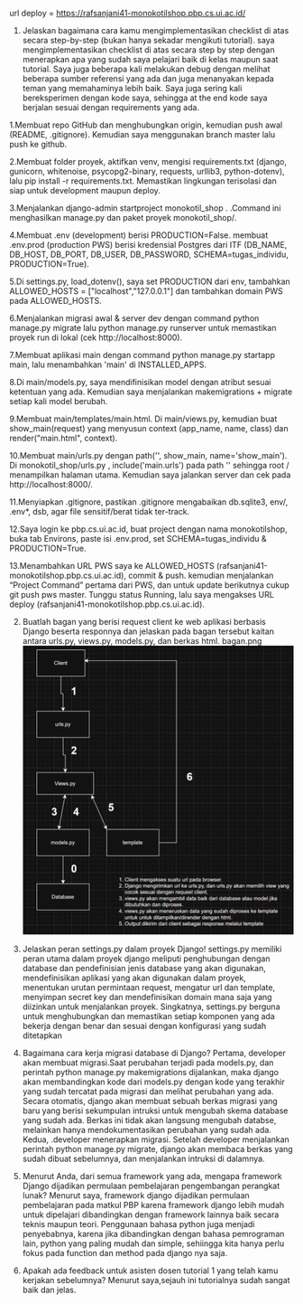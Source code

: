 url deploy = https://rafsanjani41-monokotilshop.pbp.cs.ui.ac.id/

1. Jelaskan bagaimana cara kamu mengimplementasikan checklist di atas secara step-by-step (bukan hanya sekadar mengikuti tutorial).
saya mengimplementasikan checklist di atas secara step by step dengan menerapkan apa yang sudah saya pelajari baik di kelas maupun saat tutorial. Saya juga beberapa kali melakukan debug dengan melihat beberapa sumber referensi yang ada dan juga menanyakan kepada teman yang memahaminya lebih baik. Saya juga sering kali bereksperimen dengan kode saya, sehingga at the end kode saya berjalan sesuai dengan requirements yang ada.

1.Membuat repo GitHub dan menghubungkan origin, kemudian push awal (README, .gitignore). Kemudian saya menggunakan branch master lalu push ke github.


2.Membuat folder proyek, aktifkan venv, mengisi requirements.txt (django, gunicorn, whitenoise, psycopg2-binary, requests, urllib3, python-dotenv), lalu pip install -r requirements.txt. Memastikan lingkungan terisolasi dan siap untuk development maupun deploy. 

3.Menjalankan django-admin startproject monokotil_shop . .Command ini menghasilkan manage.py dan paket proyek monokotil_shop/. 

4.Membuat .env (development) berisi PRODUCTION=False. membuat .env.prod (production PWS) berisi kredensial Postgres dari ITF (DB_NAME, DB_HOST, DB_PORT, DB_USER, DB_PASSWORD, SCHEMA=tugas_individu, PRODUCTION=True).

5.Di settings.py, load_dotenv(), saya set PRODUCTION dari env, tambahkan ALLOWED_HOSTS = ["localhost","127.0.0.1"] dan tambahkan domain PWS pada ALLOWED_HOSTS. 

6.Menjalankan migrasi awal & server dev dengan command python manage.py migrate lalu python manage.py runserver untuk memastikan proyek run di lokal (cek http://localhost:8000). 

7.Membuat aplikasi main dengan command python manage.py startapp main, lalu menambahkan 'main' di INSTALLED_APPS. 

8.Di main/models.py, saya mendifinisikan model dengan atribut sesuai ketentuan yang ada. Kemudian saya menjalankan makemigrations + migrate setiap kali model berubah. 

9.Membuat main/templates/main.html. Di main/views.py, kemudian buat show_main(request) yang menyusun context (app_name, name, class) dan render("main.html", context).


10.Membuat main/urls.py dengan path('', show_main, name='show_main'). Di monokotil_shop/urls.py , include('main.urls') pada path '' sehingga root / menampilkan halaman utama. Kemudian saya jalankan server dan cek pada http://localhost:8000/. 

11.Menyiapkan .gitignore, pastikan .gitignore mengabaikan db.sqlite3, env/, .env*, dsb, agar file sensitif/berat tidak ter-track.  

12.Saya login ke pbp.cs.ui.ac.id, buat project dengan nama monokotilshop, buka tab Environs, paste isi .env.prod, set SCHEMA=tugas_individu & PRODUCTION=True.

13.Menambahkan URL PWS saya ke ALLOWED_HOSTS (rafsanjani41-monokotilshop.pbp.cs.ui.ac.id), commit & push.
kemudian menjalankan “Project Command” pertama dari PWS, dan untuk update berikutnya cukup git push pws master. Tunggu status Running, lalu saya mengakses URL deploy (rafsanjani41-monokotilshop.pbp.cs.ui.ac.id).

2. Buatlah bagan yang berisi request client ke web aplikasi berbasis Django beserta responnya dan jelaskan pada bagan tersebut kaitan antara urls.py, views.py, models.py, dan berkas html.
bagan.png
![gambar bagan](bagan.png)

3. Jelaskan peran settings.py dalam proyek Django!
settings.py memiliki peran utama dalam proyek django meliputi penghubungan dengan database dan pendefinisian jenis database yang akan digunakan, mendefinisikan aplikasi yang akan digunakan dalam proyek, menentukan urutan permintaan request, mengatur url dan template, menyimpan secret key dan mendefinisikan domain mana saja yang diizinkan untuk menjalankan proyek. Singkatnya, settings.py berguna untuk menghubungkan dan memastikan setiap komponen yang ada bekerja dengan benar dan sesuai dengan konfigurasi yang sudah ditetapkan

4. Bagaimana cara kerja migrasi database di Django?
Pertama, developer akan membuat migrasi.Saat perubahan terjadi pada models.py, dan perintah python manage.py makemigrations dijalankan, maka django akan membandingkan kode dari models.py dengan kode yang terakhir yang sudah tercatat pada migrasi dan melihat perubahan yang ada. Secara otomatis, django akan membuat sebuah berkas migrasi yang baru yang berisi sekumpulan intruksi untuk mengubah skema database yang sudah ada. Berkas ini tidak akan langsung mengubah databse, melainkan hanya mendokumentasikan perubahan yang sudah ada. Kedua, .developer menerapkan migrasi. Setelah developer menjalankan perintah python manage.py migrate, django akan membaca berkas yang sudah dibuat sebelumnya, dan menjalankan intruksi di dalamnya. 

5. Menurut Anda, dari semua framework yang ada, mengapa framework Django dijadikan permulaan pembelajaran pengembangan perangkat lunak?
Menurut saya, framework django dijadikan permulaan pembelajaran pada matkul PBP karena framework django lebih mudah untuk dipelajari dibandingkan dengan framework lainnya baik secara teknis maupun teori. Penggunaan bahasa python juga menjadi penyebabnya, karena jika dibandingkan dengan bahasa pemrograman lain, python yang paling mudah dan simple, sehiingga kita hanya perlu fokus pada function dan method pada django nya saja.

6. Apakah ada feedback untuk asisten dosen tutorial 1 yang telah kamu kerjakan sebelumnya?
Menurut saya,sejauh ini tutorialnya sudah sangat baik dan jelas.